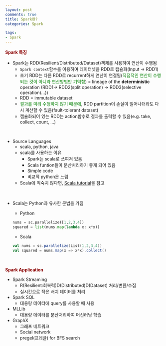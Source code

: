 ```yaml
---
layout: post
comments: true
title: Spark란?
categories: Spark

tags:
- Spark
---
```



**<span style='color:DarkRed'>Spark 특징</span>**

- Spark는 RDD(Resilient/Distributed/Dataset)객체를 사용하여 연산이 수행됨
	- ```Spark context```함수를 이용하여 데이터셋을 RDD로 캡슐화(Input $\rightarrow$ RDD1)
	- 초기 RDD는 다른 RDD로 recurrent하게 연산이 연결됨(<span style='color:green'>직접적인 연산이 수행되는 것이 아니라 연산방법만 기억함</span>) = lineage of the **deterministic** operation (RDD1$\rightarrow$ RDD2(split operation) $\rightarrow$ RDD3(selective operation)...))
	- RDD = immutable dataset
	- <span style='color:green'>결과를 미리 수행하지 않기 때문에</span>, RDD partition이 손실이 일어나더라도 다시 계산할 수 있음(fault-tolerant dataset)
	- 캡슐화되어 있는 RDD는 action함수로 결과를 출력할 수 있음(e.g. take, collect, count, ...)


<br>        
        
- Source Languages
    - scala, python, java
    - scala를 사용하는 이유
        - Spark는 scala로 쓰여져 있음
        - Scala funtion들이 분산처리하기 좋게 되어 있음
        - Simple code
        - 비교적 python은 느림 
    - Scala에 익숙치 않다면, <a href="https://github.com/Donghwa-KIM/Spark-scala-jupyter-tutorial/blob/master/00_scala_tutorial.ipynb">Scala tutorial</a>을 참고

<br>

- Scala는 Python과 유사한 문법을 가짐

    - Python

    ```python
    nums = sc.parallelize([1,2,3,4])
    squared = list(nums.map(lambda x: x*x))
    ```

    - Scala
    
    ```scala
    val nums = sc.parallelize(List(1,2,3,4))
    val squared = nums.map(x => x*x).collect()
    ```



<br>

**<span style='color:DarkRed'>Spark Application </span>**

- Spark Streaming
    - R(Resilient:회복력)D(Distributed)D(Dataset) 처리/변환/수집
    - 실시간으로 작은 배치 데이터를 처리
- Spark SQL
    - 대용량 데이터에 query를 사용할 때 사용
- MLLib
    - 대용량 데이터를 분산처리하여 머신러닝 학습
- GraphX
    - 그래프 네트워크
    - Social network
    - pregel(프레글) for BFS search
